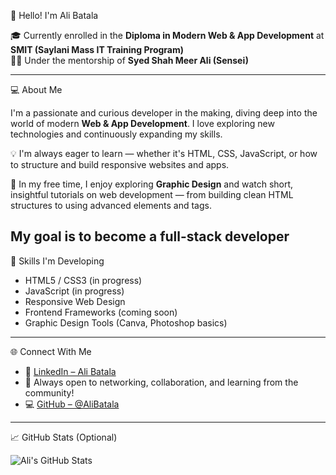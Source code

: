 👋 Hello! I'm Ali Batala

🎓 Currently enrolled in the **Diploma in Modern Web & App Development** at **SMIT (Saylani Mass IT Training Program)**  
🧑‍🏫 Under the mentorship of **Syed Shah Meer Ali (Sensei)**

---
 💻 About Me

I'm a passionate and curious developer in the making, diving deep into the world of modern **Web & App Development**. I love exploring new technologies and continuously expanding my skills.

💡 I'm always eager to learn — whether it's HTML, CSS, JavaScript, or how to structure and build responsive websites and apps.

🎨 In my free time, I enjoy exploring **Graphic Design** and watch short, insightful tutorials on web development — from building clean HTML structures to using advanced elements and tags.

My goal is to become a full-stack developer
---

🔧 Skills I'm Developing

- HTML5 / CSS3 (in progress)
- JavaScript (in progress)
- Responsive Web Design
- Frontend Frameworks (coming soon)
- Graphic Design Tools (Canva, Photoshop basics)

---

🌐 Connect With Me

- 💼 [LinkedIn – Ali Batala](https://www.linkedin.com/in/ali-batala-a54469361/)
- 🧠 Always open to networking, collaboration, and learning from the community!
- 💻 [GitHub – @AliBatala](https://github.com/Alibatala)

---

📈 GitHub Stats (Optional)

![Ali's GitHub Stats](https://github-readme-stats.vercel.app/api?username=AliBatala&show_icons=true&theme=default)



